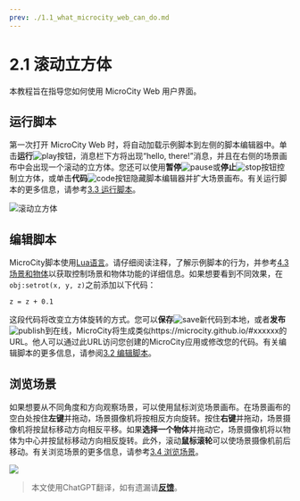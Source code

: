 ```yaml
---
prev: ./1.1_what_microcity_web_can_do.md
---
```


# 2.1 滚动立方体
本教程旨在指导您如何使用 MicroCity Web 用户界面。

## 运行脚本
第一次打开 MicroCity Web 时，将自动加载示例脚本到左侧的脚本编辑器中。单击**运行**![play](https://microcity.github.io/img/play.svg)按钮，消息栏下方将出现“hello, there!”消息，并且在右侧的场景画布中会出现一个滚动的立方体。您还可以使用**暂停**![pause](https://microcity.github.io/img/pause.svg)或**停止**![stop](https://microcity.github.io/img/stop.svg)按钮控制立方体，或单击**代码**![code](https://microcity.github.io/img/code.svg)按钮隐藏脚本编辑器并扩大场景画布。有关运行脚本的更多信息，请参考[3.3 运行脚本](3.3_running_scripts.md)。

![滚动立方体](https://microcity.github.io/doc/img/rolling_cube.png)

## 编辑脚本
MicroCity脚本使用<a href="https://www.lua.org/manual/5.4/manual.html" target="_blank">Lua语言</a>。请仔细阅读注释，了解示例脚本的行为，并参考[4.3 场景和物体](4.3_scene_and_object.md)以获取控制场景和物体功能的详细信息。如果想要看到不同效果，在`obj:setrot(x, y, z)`之前添加以下代码：
```lua:no-line-numbers
z = z + 0.1
```
这段代码将改变立方体旋转的方式。您可以**保存**![save](https://microcity.github.io/img/save.svg)新代码到本地，或者**发布**![publish](https://microcity.github.io/img/publish.svg)到在线，MicroCity将生成类似https://microcity.github.io/#xxxxxx的URL。他人可以通过此URL访问您创建的MicroCity应用或修改您的代码。有关编辑脚本的更多信息，请参阅[3.2 编辑脚本](3.2_editing_scripts.md)。


## 浏览场景
如果想要从不同角度和方向观察场景，可以使用鼠标浏览场景画布。在场景画布的空白处按住**左键**并拖动，场景摄像机将按相反方向旋转。按住**右键**并拖动，场景摄像机将按鼠标移动方向相反平移。如果**选择一个物体**并拖动它，场景摄像机将以物体为中心并按鼠标移动方向相反旋转。此外，滚动**鼠标滚轮**可以使场景摄像机前后移动。有关浏览场景的更多信息，请参考[3.4 浏览场景](3.4_navigating_scenes.md)。

![](https://microcity.github.io/doc/img/navigating_cube.apng)

> 本文使用ChatGPT翻译，如有遗漏请[**反馈**](https://github.com/huuhghhgyg/MicroCityNotes/issues/new)。